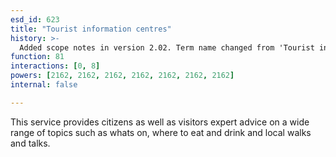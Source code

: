 ```yaml
---
esd_id: 623
title: "Tourist information centres"
history: >-
  Added scope notes in version 2.02. Term name changed from 'Tourist information centres' to 'Tourism - tourist information centres' in version 3.00. Name changed to 'Tourist information centres' in version 4.00.
function: 81
interactions: [0, 8]
powers: [2162, 2162, 2162, 2162, 2162, 2162, 2162]
internal: false

---
```


This service provides citizens as well as visitors expert advice on a wide range of topics such as whats on, where to eat and drink and local walks and talks.

